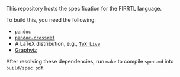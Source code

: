 This repository hosts the specification for the FIRRTL language.

To build this, you need the following:

-   [`pandoc`](https://pandoc.org/)
-   [`pandoc-crossref`](https://lierdakil.github.io/pandoc-crossref/)
-   A LaTeX distribution, e.g., [`TeX Live`](https://tug.org/texlive/)
-   [Graphviz](https://graphviz.org/)

After resolving these dependencies, run `make` to compile `spec.md` into `build/spec.pdf`.
